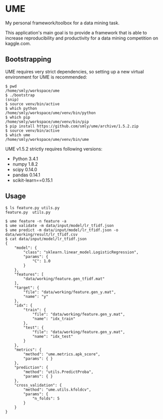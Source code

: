 UME
===

My personal framework/toolbox for a data mining task.

This application's main goal is to provide a framework that is able to increase
reproducibility and productivity for a data mining competition on kaggle.com.

Bootstrapping
-------------

UME requires very strict dependencies, so setting up a new virtual environment for UME is recommended:

```
$ pwd
/home/smly/workspace/ume
$ ./bootstrap
(snip)
$ source venv/bin/active
$ which python
/home/smly/workspace/ume/venv/bin/python
$ which pip
/home/smly/workspace/ume/venv/bin/pip
$ pip install https://github.com/smly/ume/archive/1.5.2.zip
$ source venv/bin/active
$ which ume
/home/smly/workspace/ume/venv/bin/ume
```

UME v1.5.2 strictly requires following versions:

* Python 3.4.1
* numpy 1.8.2
* scipy 0.14.0
* pandas 0.14.1
* scikit-learn==0.15.1

Usage
-----

```
$ ls feature.py utils.py
feature.py  utils.py

$ ume feature -n feature -a
$ ume validate -m data/input/model/lr_tfidf.json
$ ume predict -m data/input/model/lr_tfidf.json -o data/working/result/lr_tfidf.csv
$ cat data/input/model/lr_tfidf.json
{
    "model": {
        "class": "sklearn.linear_model.LogisticRegression",
        "params": {
            "C": 1.0
        }
    },
    "features": [
        "data/working/feature.gen_tfidf.mat"
    ],
    "target": {
        "file": "data/working/feature.gen_y.mat",
        "name": "y"
    },
    "idx": {
        "train": {
            "file": "data/working/feature.gen_y.mat",
            "name": "idx_train"
        },
        "test": {
            "file": "data/working/feature.gen_y.mat",
            "name": "idx_test"
        }
    },
    "metrics": {
        "method": "ume.metrics.apk_score",
        "params": { }
    },
    "prediction": {
        "method": "utils.PredictProba",
        "params": { }
    },
    "cross_validation": {
        "method": "ume.utils.kfoldcv",
        "params": {
            "n_folds": 5
        }
    }
}
```
